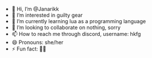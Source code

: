 - 👋 Hi, I’m @Janarikk
- 👀 I’m interested in guilty gear 
- 🌱 I’m currently learning lua as a programming language
- 💞️ I’m looking to collaborate on nothing, sorry
- 📫 How to reach me through discord, username: hkfg
- 😄 Pronouns: she/her
- ⚡ Fun fact: 🏳️‍⚧️

